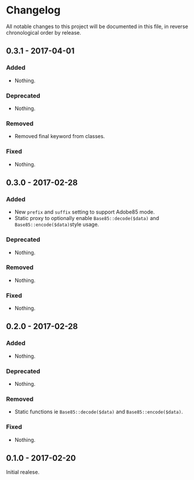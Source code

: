 # Changelog

All notable changes to this project will be documented in this file, in reverse chronological order by release.

## 0.3.1 - 2017-04-01

### Added

- Nothing.

### Deprecated

- Nothing.

### Removed

- Removed final keyword from classes.

### Fixed

- Nothing.

## 0.3.0 - 2017-02-28

### Added

- New `prefix` and `suffix` setting to support Adobe85 mode.
- Static proxy to optionally enable `Base85::decode($data)` and `Base85::encode($data)`style usage.

### Deprecated

- Nothing.

### Removed

- Nothing.

### Fixed

- Nothing.

## 0.2.0 - 2017-02-28

### Added

- Nothing.

### Deprecated

- Nothing.

### Removed

- Static functions ie `Base85::decode($data)` and `Base85::encode($data)`.

### Fixed

- Nothing.

## 0.1.0 - 2017-02-20

Initial realese.
